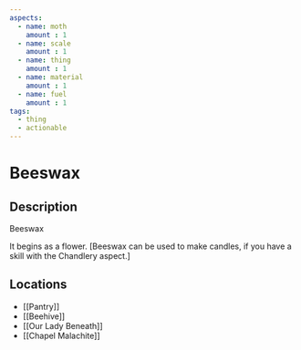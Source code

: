 ```yaml
---
aspects: 
  - name: moth
    amount : 1
  - name: scale
    amount : 1
  - name: thing
    amount : 1
  - name: material
    amount : 1
  - name: fuel
    amount : 1
tags:
  - thing
  - actionable
---
```


# Beeswax

## Description
Beeswax

It begins as a flower. [Beeswax can be used to make candles, if you have a skill with the Chandlery aspect.]
## Locations
- [[Pantry]]
- [[Beehive]]
- [[Our Lady Beneath]]
- [[Chapel Malachite]]